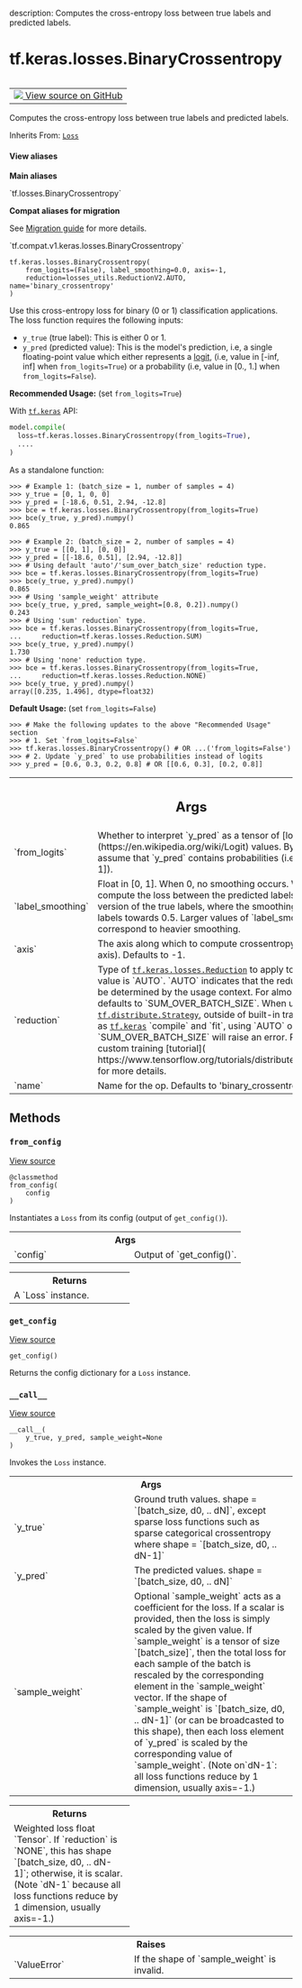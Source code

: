 description: Computes the cross-entropy loss between true labels and predicted labels.

<div itemscope itemtype="http://developers.google.com/ReferenceObject">
<meta itemprop="name" content="tf.keras.losses.BinaryCrossentropy" />
<meta itemprop="path" content="Stable" />
<meta itemprop="property" content="__call__"/>
<meta itemprop="property" content="__init__"/>
<meta itemprop="property" content="from_config"/>
<meta itemprop="property" content="get_config"/>
</div>

# tf.keras.losses.BinaryCrossentropy

<!-- Insert buttons and diff -->

<table class="tfo-notebook-buttons tfo-api nocontent" align="left">
<td>
  <a target="_blank" href="https://github.com/keras-team/keras/tree/v2.7.0/keras/losses.py#L493-L593">
    <img src="https://www.tensorflow.org/images/GitHub-Mark-32px.png" />
    View source on GitHub
  </a>
</td>
</table>



Computes the cross-entropy loss between true labels and predicted labels.

Inherits From: [`Loss`](../../../tf/keras/losses/Loss.md)

<section class="expandable">
  <h4 class="showalways">View aliases</h4>
  <p>
<b>Main aliases</b>
<p>`tf.losses.BinaryCrossentropy`</p>

<b>Compat aliases for migration</b>
<p>See
<a href="https://www.tensorflow.org/guide/migrate">Migration guide</a> for
more details.</p>
<p>`tf.compat.v1.keras.losses.BinaryCrossentropy`</p>
</p>
</section>

<pre class="devsite-click-to-copy prettyprint lang-py tfo-signature-link">
<code>tf.keras.losses.BinaryCrossentropy(
    from_logits=(False), label_smoothing=0.0, axis=-1,
    reduction=losses_utils.ReductionV2.AUTO, name=&#x27;binary_crossentropy&#x27;
)
</code></pre>



<!-- Placeholder for "Used in" -->

Use this cross-entropy loss for binary (0 or 1) classification applications.
The loss function requires the following inputs:

- `y_true` (true label): This is either 0 or 1.
- `y_pred` (predicted value): This is the model's prediction, i.e, a single
  floating-point value which either represents a
  [logit](https://en.wikipedia.org/wiki/Logit), (i.e, value in [-inf, inf]
  when `from_logits=True`) or a probability (i.e, value in [0., 1.] when
  `from_logits=False`).

**Recommended Usage:** (set `from_logits=True`)

With <a href="../../../tf/keras.md"><code>tf.keras</code></a> API:

```python
model.compile(
  loss=tf.keras.losses.BinaryCrossentropy(from_logits=True),
  ....
)
```

As a standalone function:

```
>>> # Example 1: (batch_size = 1, number of samples = 4)
>>> y_true = [0, 1, 0, 0]
>>> y_pred = [-18.6, 0.51, 2.94, -12.8]
>>> bce = tf.keras.losses.BinaryCrossentropy(from_logits=True)
>>> bce(y_true, y_pred).numpy()
0.865
```

```
>>> # Example 2: (batch_size = 2, number of samples = 4)
>>> y_true = [[0, 1], [0, 0]]
>>> y_pred = [[-18.6, 0.51], [2.94, -12.8]]
>>> # Using default 'auto'/'sum_over_batch_size' reduction type.
>>> bce = tf.keras.losses.BinaryCrossentropy(from_logits=True)
>>> bce(y_true, y_pred).numpy()
0.865
>>> # Using 'sample_weight' attribute
>>> bce(y_true, y_pred, sample_weight=[0.8, 0.2]).numpy()
0.243
>>> # Using 'sum' reduction` type.
>>> bce = tf.keras.losses.BinaryCrossentropy(from_logits=True,
...     reduction=tf.keras.losses.Reduction.SUM)
>>> bce(y_true, y_pred).numpy()
1.730
>>> # Using 'none' reduction type.
>>> bce = tf.keras.losses.BinaryCrossentropy(from_logits=True,
...     reduction=tf.keras.losses.Reduction.NONE)
>>> bce(y_true, y_pred).numpy()
array([0.235, 1.496], dtype=float32)
```

**Default Usage:** (set `from_logits=False`)

```
>>> # Make the following updates to the above "Recommended Usage" section
>>> # 1. Set `from_logits=False`
>>> tf.keras.losses.BinaryCrossentropy() # OR ...('from_logits=False')
>>> # 2. Update `y_pred` to use probabilities instead of logits
>>> y_pred = [0.6, 0.3, 0.2, 0.8] # OR [[0.6, 0.3], [0.2, 0.8]]
```

<!-- Tabular view -->
 <table class="responsive fixed orange">
<colgroup><col width="214px"><col></colgroup>
<tr><th colspan="2"><h2 class="add-link">Args</h2></th></tr>

<tr>
<td>
`from_logits`
</td>
<td>
Whether to interpret `y_pred` as a tensor of
[logit](https://en.wikipedia.org/wiki/Logit) values. By default, we
  assume that `y_pred` contains probabilities (i.e., values in [0, 1]).
</td>
</tr><tr>
<td>
`label_smoothing`
</td>
<td>
Float in [0, 1]. When 0, no smoothing occurs. When > 0,
we compute the loss between the predicted labels and a smoothed version
of the true labels, where the smoothing squeezes the labels towards 0.5.
Larger values of `label_smoothing` correspond to heavier smoothing.
</td>
</tr><tr>
<td>
`axis`
</td>
<td>
The axis along which to compute crossentropy (the features axis).
Defaults to -1.
</td>
</tr><tr>
<td>
`reduction`
</td>
<td>
Type of <a href="../../../tf/keras/losses/Reduction.md"><code>tf.keras.losses.Reduction</code></a> to apply to
loss. Default value is `AUTO`. `AUTO` indicates that the reduction
option will be determined by the usage context. For almost all cases
this defaults to `SUM_OVER_BATCH_SIZE`. When used with
<a href="../../../tf/distribute/Strategy.md"><code>tf.distribute.Strategy</code></a>, outside of built-in training loops such as
<a href="../../../tf/keras.md"><code>tf.keras</code></a> `compile` and `fit`, using `AUTO` or `SUM_OVER_BATCH_SIZE`
will raise an error. Please see this custom training [tutorial](
  https://www.tensorflow.org/tutorials/distribute/custom_training) for
    more details.
</td>
</tr><tr>
<td>
`name`
</td>
<td>
Name for the op. Defaults to 'binary_crossentropy'.
</td>
</tr>
</table>



## Methods

<h3 id="from_config"><code>from_config</code></h3>

<a target="_blank" href="https://github.com/keras-team/keras/tree/v2.7.0/keras/losses.py#L145-L155">View source</a>

<pre class="devsite-click-to-copy prettyprint lang-py tfo-signature-link">
<code>@classmethod</code>
<code>from_config(
    config
)
</code></pre>

Instantiates a `Loss` from its config (output of `get_config()`).


<!-- Tabular view -->
 <table class="responsive fixed orange">
<colgroup><col width="214px"><col></colgroup>
<tr><th colspan="2">Args</th></tr>

<tr>
<td>
`config`
</td>
<td>
Output of `get_config()`.
</td>
</tr>
</table>



<!-- Tabular view -->
 <table class="responsive fixed orange">
<colgroup><col width="214px"><col></colgroup>
<tr><th colspan="2">Returns</th></tr>
<tr class="alt">
<td colspan="2">
A `Loss` instance.
</td>
</tr>

</table>



<h3 id="get_config"><code>get_config</code></h3>

<a target="_blank" href="https://github.com/keras-team/keras/tree/v2.7.0/keras/losses.py#L247-L252">View source</a>

<pre class="devsite-click-to-copy prettyprint lang-py tfo-signature-link">
<code>get_config()
</code></pre>

Returns the config dictionary for a `Loss` instance.


<h3 id="__call__"><code>__call__</code></h3>

<a target="_blank" href="https://github.com/keras-team/keras/tree/v2.7.0/keras/losses.py#L106-L143">View source</a>

<pre class="devsite-click-to-copy prettyprint lang-py tfo-signature-link">
<code>__call__(
    y_true, y_pred, sample_weight=None
)
</code></pre>

Invokes the `Loss` instance.


<!-- Tabular view -->
 <table class="responsive fixed orange">
<colgroup><col width="214px"><col></colgroup>
<tr><th colspan="2">Args</th></tr>

<tr>
<td>
`y_true`
</td>
<td>
Ground truth values. shape = `[batch_size, d0, .. dN]`, except
sparse loss functions such as sparse categorical crossentropy where
shape = `[batch_size, d0, .. dN-1]`
</td>
</tr><tr>
<td>
`y_pred`
</td>
<td>
The predicted values. shape = `[batch_size, d0, .. dN]`
</td>
</tr><tr>
<td>
`sample_weight`
</td>
<td>
Optional `sample_weight` acts as a coefficient for the
loss. If a scalar is provided, then the loss is simply scaled by the
given value. If `sample_weight` is a tensor of size `[batch_size]`, then
the total loss for each sample of the batch is rescaled by the
corresponding element in the `sample_weight` vector. If the shape of
`sample_weight` is `[batch_size, d0, .. dN-1]` (or can be broadcasted to
this shape), then each loss element of `y_pred` is scaled
by the corresponding value of `sample_weight`. (Note on`dN-1`: all loss
  functions reduce by 1 dimension, usually axis=-1.)
</td>
</tr>
</table>



<!-- Tabular view -->
 <table class="responsive fixed orange">
<colgroup><col width="214px"><col></colgroup>
<tr><th colspan="2">Returns</th></tr>
<tr class="alt">
<td colspan="2">
Weighted loss float `Tensor`. If `reduction` is `NONE`, this has
shape `[batch_size, d0, .. dN-1]`; otherwise, it is scalar. (Note `dN-1`
because all loss functions reduce by 1 dimension, usually axis=-1.)
</td>
</tr>

</table>



<!-- Tabular view -->
 <table class="responsive fixed orange">
<colgroup><col width="214px"><col></colgroup>
<tr><th colspan="2">Raises</th></tr>

<tr>
<td>
`ValueError`
</td>
<td>
If the shape of `sample_weight` is invalid.
</td>
</tr>
</table>





